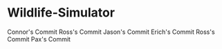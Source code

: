 # Wildlife-Simulator
Connor's Commit
Ross's Commit
Jason's Commit
Erich's Commit
Ross's Commit
Pax's Commit

